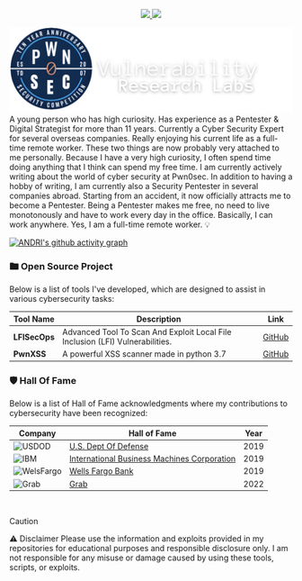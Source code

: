 <p align="center">
  <a href="https://skillicons.dev">
    <img src="https://skillicons.dev/icons?i=react,vite,vue,angular,flutter,dart,kotlin,materialui,css,sass,tailwind,javascript,nodejs,typescript,python,mysql,mongodb,firebase,gcp,docker,kubernetes,azure,aws,cloudflare,netlify,heroku,postman,appwrite,atom,rust" />
  </a>
    <a href="https://skillicons.dev">
    <img src="https://skillicons.dev/icons?i=github,githubactions,git,stackoverflow,devto,bots,vscode,idea,figma" />
  </a>
</p>


![](./68747470733a2f2f692e6962622e636f2f6b6750783731462f4461726b2d53696d706c652d4675747572652d4c696e6b65642d496e2d42616e6e65722d322e706e67.png)
</a>
A young person who has high curiosity. Has experience as a Pentester & Digital Strategist for more than 11 years. Currently a Cyber Security Expert for several overseas companies. Really enjoying his current life as a full-time remote worker. These two things are now probably very attached to me personally. Because I have a very high curiosity, I often spend time doing anything that I think can spend my free time. I am currently actively writing about the world of cyber security at Pwn0sec. In addition to having a hobby of writing, I am currently also a Security Pentester in several companies abroad. Starting from an accident, it now officially attracts me to become a Pentester. Being a Pentester makes me free, no need to live monotonously and have to work every day in the office. Basically, I can work anywhere. Yes, I am a full-time remote worker. 💡

[![ANDRI's github activity graph](https://github-readme-activity-graph.vercel.app/graph?username=andrisecops&bg_color=0d1117&color=878787&line=4c8ed9&point=878787&area=true&hide_border=true)](https://github.com/ashutosh00710/github-readme-activity-graph)

### 🖿 Open Source Project

Below is a list of tools I've developed, which are designed to assist in various cybersecurity tasks:

| Tool Name | Description | Link |
|-----------|-------------|------|
| **LFISecOps** | Advanced Tool To Scan And Exploit Local File Inclusion (LFI) Vulnerabilities. | [GitHub](https://github.com/andrisecops/LFISecOps) |
| **PwnXSS** |A powerful XSS scanner made in python 3.7 | [GitHub](https://github.com/pwn0sec/PwnXSS.git) |

### 🛡️ Hall Of Fame

Below is a list of Hall of Fame acknowledgments where my contributions to cybersecurity have been recognized:

| Company | Hall of Fame | Year |
|---------|--------------|------|
| ![USDOD](https://img.shields.io/badge/-U.S.%20Dept%20Of%20Defense-blue?style=plastic&logo=ferrari&logoColor=white) | [U.S. Dept Of Defense](https://hackerone.com/deptofdefense/thanks/2019) | 2019 |
| ![IBM](https://img.shields.io/badge/-IBM-blue?style=plastic&logo=siemens&logoColor=white) | [International Business Machines Corporation](https://hackerone.com/ibm/thanks/2019) | 2019 |
| ![WelsFargo](https://img.shields.io/badge/-WelsFargo-brown?style=plastic&logo=WelsFargo&logoColor=white) | [Wells Fargo Bank](https://hackerone.com/wellsfargo/thanks/2019) | 2019 |
| ![Grab](https://img.shields.io/badge/-Grab-green?style=plastic&logo=Grab&logoColor=white) | [Grab](https://hackerone.com/grab/thanks/2022) | 2022 |


</br>

> [!CAUTION]
> ⚠️ Disclaimer
> Please use the information and exploits provided in my repositories for educational purposes and responsible disclosure only. I am not responsible for any misuse or damage caused by using these tools, scripts, or exploits.

</br>
